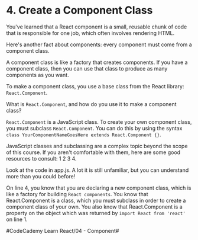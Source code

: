 # 4. Create a Component Class
You've learned that a React component is a small, reusable chunk of code that is responsible for one job, which often involves rendering HTML.

Here's another fact about components: every component must come from a component class.

A component class is like a factory that creates components. If you have a component class, then you can use that class to produce as many components as you want.

To make a component class, you use a base class from the React library: `React.Component`.

What is `React.Component`, and how do you use it to make a component class?

`React.Component` is a JavaScript class. To create your own component class, you must subclass `React.Component`. You can do this by using the syntax `class YourComponentNameGoesHere extends React.Component {}`.

JavaScript classes and subclassing are a complex topic beyond the scope of this course. If you aren't comfortable with them, here are some good resources to consult: 1 2 3 4.

Look at the code in app.js. A lot it is still unfamiliar, but you can understand more than you could before!

On line 4, you know that you are declaring a new component class, which is like a factory for building `React components`. You know that React.Component is a class, which you must subclass in order to create a component class of your own. You also know that React.Component is a property on the object which was returned by `import React from 'react'` on line 1.




#CodeCademy Learn React/04 - Component#